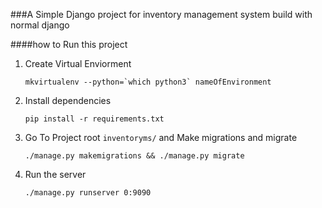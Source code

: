 ###A Simple Django project for inventory management system build with normal django

####how to Run this project

1. Create Virtual Enviorment
	```
	mkvirtualenv --python=`which python3` nameOfEnvironment
	```

2. Install dependencies
	```
	pip install -r requirements.txt
	```

3. Go To Project root `inventoryms/` and  Make migrations and migrate
	```
	./manage.py makemigrations && ./manage.py migrate
	```

4. Run the server
	```
	./manage.py runserver 0:9090
	```

